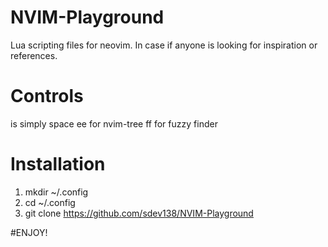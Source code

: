 # NVIM-Playground
Lua scripting files for neovim. In case if anyone is looking for inspiration or references. 

# Controls 
<Leader> is simply space 
<Leader>ee for nvim-tree
<Leader>ff for fuzzy finder
<Standard Vim key bindings> 

# Installation
1) mkdir ~/.config
2) cd ~/.config
3) git clone https://github.com/sdev138/NVIM-Playground 

#ENJOY!
